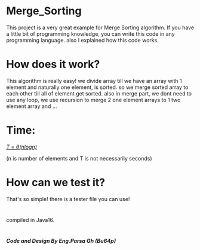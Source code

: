 # Merge_Sorting
This project is a very great example for Merge Sorting algorithm. If you have a little bit of programming knowledge, you can write this code in any programming language. also I explained how this code works.
# How does it work?
This algorithm is really easy! we divide array till we have an array with 1 element and naturally one element, is sorted. so we merge sorted array to each other till all of element get sorted.
also in merge part, we dont need to use any loop, we use recursion to merge 2 one element arrays to 1 two element array and ...
# Time:
<u><i>T = θ(nlogn) </i></u>

(n is number of elements and T is not necessarily seconds)

# How can we test it?

That's so simple! there is a tester file you can use!

#  
 compiled in Java16.   
    
    
    

#
<b><i>Code and Design By Eng.Parsa Gh (Bu64p)</b></i>
